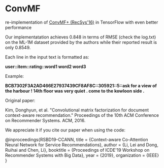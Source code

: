 # ConvMF
re-implementation of [ConvMF+ (RecSys'16)](https://github.com/cartopy/ConvMF) in TensorFlow with even better performance

Our implementatation achieves 0.848 in terms of RMSE (check the log.txt) on the ML-1M dataset provided by the authors while their reported result is only 0.8549.

Each line in the input text is formatted as:

**user::item::rating::word1 word2 word3**

Example:

**BCB7302F3A2AD466E27937439CF8AF8C::305921::5::ask for a view of the harbour ! 14th floor was very quiet . come to the kowloon side .**

Original paper:

Kim, Donghyun, et al. "Convolutional matrix factorization for document context-aware recommendation." Proceedings of the 10th ACM Conference on Recommender Systems. ACM, 2016.


We appreciate it if you cite our paper when using the code:

@inproceedings{RSBD19-CCANN,
	title = {Context-aware Co-Attention Neural Network for Service Recommendations},
	author = {Li, Lei and Dong, Ruihai and Chen, Li},
	booktitle = {Proceedings of ICDE'19 Workshop on Recommender Systems with Big Data},
	year = {2019},
	organization = {IEEE}
}
